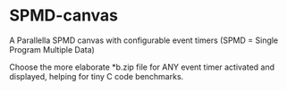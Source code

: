 # SPMD-canvas
A Parallella SPMD canvas with configurable event timers (SPMD = Single Program Multiple Data)

Choose the more elaborate *b.zip file for ANY event timer activated and displayed, helping for tiny C code benchmarks.
